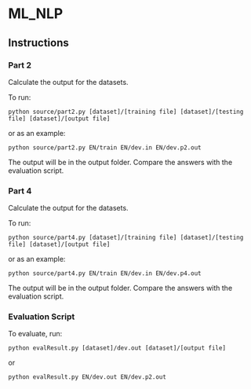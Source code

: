 # ML_NLP

## Instructions

### Part 2 

Calculate the output for the datasets. 

To run: 

    python source/part2.py [dataset]/[training file] [dataset]/[testing file] [dataset]/[output file]

or as an example: 

    python source/part2.py EN/train EN/dev.in EN/dev.p2.out

The output will be in the output folder. Compare the answers with the evaluation script.
  
  
### Part 4

Calculate the output for the datasets. 

To run: 

    python source/part4.py [dataset]/[training file] [dataset]/[testing file] [dataset]/[output file]

or as an example: 

    python source/part4.py EN/train EN/dev.in EN/dev.p4.out

The output will be in the output folder. Compare the answers with the evaluation script.
      
    
### Evaluation Script

To evaluate, run:

    python evalResult.py [dataset]/dev.out [dataset]/[output file]
    
or

    python evalResult.py EN/dev.out EN/dev.p2.out
